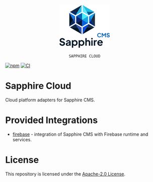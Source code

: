 <div align="center">
    <img src="./docs/logo.png" />
    <p><code>SAPPHIRE CLOUD</code></p>
</div>

[![npm](https://img.shields.io/npm/v/@sapphire-cms/firebase.svg)](http://npm.im/@sapphire-cms/firebase)
[![CI](https://github.com/sapphire-cms/sapphire-cloud/actions/workflows/ci.yml/badge.svg?branch=master)](https://github.com/sapphire-cms/sapphire-cloud/actions/workflows/ci.yml)

# Sapphire Cloud

Cloud platform adapters for Sapphire CMS.

# Provided Integrations

- [firebase](packages/firebase) - integration of Sapphire CMS with Firebase runtime and services.

# License

This repository is licensed under the [Apache-2.0 License](LICENSE).
